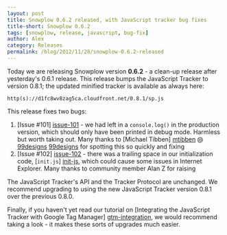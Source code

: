 ```yaml
---
layout: post
title: Snowplow 0.6.2 released, with JavaScript tracker bug fixes
title-short: Snowplow 0.6.2
tags: [snowplow, release, javascript, bug-fix]
author: Alex
category: Releases
permalink: /blog/2012/11/28/snowplow-0.6.2-released
---
```


Today we are releasing Snowplow version **0.6.2** - a clean-up release after yesterday's 0.6.1 release. This release bumps the JavaScript Tracker to version 0.8.1; the updated minified tracker is available as always here:

    http(s)://d1fc8wv8zag5ca.cloudfront.net/0.8.1/sp.js

This release fixes two bugs:

1. [Issue #101] [issue-101] - we had left in a `console.log()` in the production version, which should only have been printed in debug mode. Harmless but worth taking out. Many thanks to [Michael Tibben] [mtibben] @ [99designs] [99designs] for spotting this so quickly and fixing
2. [Issue #102] [issue-102] - there was a trailing space in our initialization code, [`init.js`] [init-js], which could cause some issues in Internet Explorer. Many thanks to community member Alan Z for raising

The JavaScript Tracker's API and the Tracker Protocol are unchanged. We recommend upgrading to using the new JavaScript Tracker version 0.8.1 over the previous 0.8.0.

Finally, if you haven't yet read our tutorial on [Integrating the JavaScript Tracker with Google Tag Manager] [gtm-integration], we would recommend taking a look - it makes these sorts of upgrades much easier.

[issue-101]: https://github.com/snowplow/snowplow/pull/101
[issue-102]: https://github.com/snowplow/snowplow/issues/102
[init-js]: https://github.com/snowplow/snowplow/blob/master/1-trackers/javascript-tracker/js/src/init.js
[mtibben]: https://github.com/mtibben
[99designs]: http://99designs.com
[gtm-integration]: https://github.com/snowplow/snowplow/wiki/Integrating-javascript-tags-with-Google-Tag-Manager
